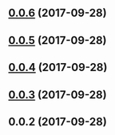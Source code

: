 <a name="0.0.6"></a>
## [0.0.6](https://github.com/ulivz/release-inquirer/compare/v0.0.5...v0.0.6) (2017-09-28)



<a name="0.0.5"></a>
## [0.0.5](https://github.com/ulivz/release-inquirer/compare/v0.0.4...v0.0.5) (2017-09-28)



<a name="0.0.4"></a>
## [0.0.4](https://github.com/ulivz/release-inquirer/compare/v0.0.3...v0.0.4) (2017-09-28)



<a name="0.0.3"></a>
## [0.0.3](https://github.com/ulivz/release-inquirer/compare/v0.0.2...v0.0.3) (2017-09-28)



<a name="0.0.2"></a>
## 0.0.2 (2017-09-28)



